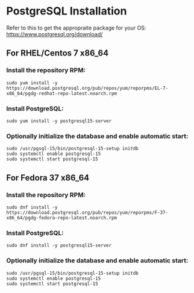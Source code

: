 # PostgreSQL Installation

Refer to this to get the appropraite package for your OS: https://www.postgresql.org/download/

## For RHEL/Centos 7 x86_64

### Install the repository RPM:
```
sudo yum install -y https://download.postgresql.org/pub/repos/yum/reporpms/EL-7-x86_64/pgdg-redhat-repo-latest.noarch.rpm
```

### Install PostgreSQL:
```
sudo yum install -y postgresql15-server
```

### Optionally initialize the database and enable automatic start:
```
sudo /usr/pgsql-15/bin/postgresql-15-setup initdb
sudo systemctl enable postgresql-15
sudo systemctl start postgresql-15
```

## For Fedora 37 x86_64

### Install the repository RPM:
```
sudo dnf install -y https://download.postgresql.org/pub/repos/yum/reporpms/F-37-x86_64/pgdg-fedora-repo-latest.noarch.rpm
```

### Install PostgreSQL:
```
sudo dnf install -y postgresql15-server
```

### Optionally initialize the database and enable automatic start:
```
sudo /usr/pgsql-15/bin/postgresql-15-setup initdb
sudo systemctl enable postgresql-15
sudo systemctl start postgresql-15
```